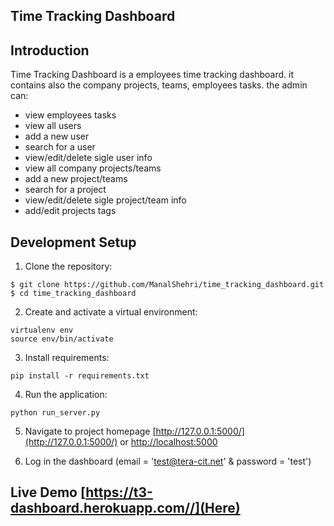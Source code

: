 Time Tracking Dashboard
-----

## Introduction

Time Tracking Dashboard is a employees time tracking dashboard. it contains also the company projects, teams, employees tasks. the admin can: 
- view employees tasks 
- view all users 
- add a new user
- search for a user
- view/edit/delete sigle user info
- view all company projects/teams 
- add a new project/teams
- search for a project
- view/edit/delete sigle project/team info
- add/edit projects tags


## Development Setup

1. Clone the repository:
```
$ git clone https://github.com/ManalShehri/time_tracking_dashboard.git
$ cd time_tracking_dashboard
```


2. Create and activate a virtual environment:
```
virtualenv env
source env/bin/activate
```


3. Install requirements:
```
pip install -r requirements.txt
```


4. Run the application:
```
python run_server.py
```
5. Navigate to project homepage [http://127.0.0.1:5000/](http://127.0.0.1:5000/) or [http://localhost:5000](http://localhost:5000) 


6. Log in the dashboard (email = 'test@tera-cit.net' & password = 'test')

## Live Demo [https://t3-dashboard.herokuapp.com//](Here)
